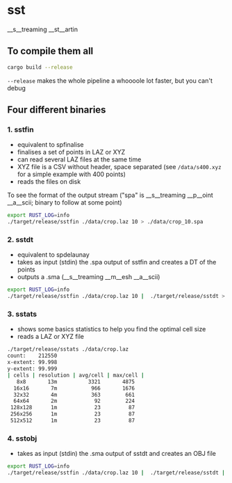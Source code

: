 # sst

__s__treaming __st__artin


## To compile them all

```bash
cargo build --release
```

`--release` makes the whole pipeline a whoooole lot faster, but you can't debug


## Four different binaries

### 1. __sstfin__

  - equivalent to spfinalise
  - finalises a set of points in LAZ or XYZ
  - can read several LAZ files at the same time
  - XYZ file is a CSV without header, space separated (see `/data/s400.xyz` for a simple example with 400 points)
  - reads the files on disk

To see the format of the output stream ("spa" is __s__treaming __p__oint __a__scii; binary to follow at some point)

```bash
export RUST_LOG=info
./target/release/sstfin ./data/crop.laz 10 > ./data/crop_10.spa
```

### 2. __sstdt__

  - equivalent to spdelaunay
  - takes as input (stdin) the .spa output of sstfin and creates a DT of the points
  - outputs a .sma (__s__treaming __m__esh __a__scii)

```bash
export RUST_LOG=info
./target/release/sstfin ./data/crop.laz 10 |  ./target/release/sstdt > ./data/crop_10.sma
```

### 3. __sstats__

  - shows some basics statistics to help you find the optimal cell size
  - reads a LAZ or XYZ file

```bash
./target/release/sstats ./data/crop.laz
count:    212550
x-extent: 99.998
y-extent: 99.999
| cells | resolution | avg/cell | max/cell |
   8x8       13m          3321       4875
  16x16       7m           966       1676
  32x32       4m           363        661
  64x64       2m            92        224
 128x128      1m            23         87
 256x256      1m            23         87
 512x512      1m            23         87  
```

### 4. __sstobj__

  - takes as input (stdin) the .sma output of sstdt and creates an OBJ file    

```bash
export RUST_LOG=info
./target/release/sstfin ./data/crop.laz 10 |  ./target/release/sstdt | ./target/release/sstobj > ~/temp/crop.obj
```

